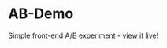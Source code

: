 # AB-Demo
Simple front-end A/B experiment - [view it live!](https://quinn-dougherty.github.io/AB-Demo/)
